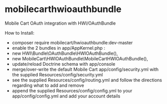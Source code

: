 # mobilecarthwioauthbundle
Mobile Cart OAuth integration with HWI/OAuthBundle

How to Install:

* composer require mobilecart/hwioauthbundle:dev-master
* enable the 2 bundles in app/AppKernel.php :
* new HWI\Bundle\OAuthBundle\HWIOAuthBundle(),
* new MobileCart\HWIOAuthBundle\MobileCartHWIOAuthBundle(),
* update/reload Doctrine schema with app/console
* merge/over-write the default Mobile Cart app/config/security.yml with the supplied Resources/config/security.yml
* see the supplied Resources/config/routing.yml and follow the directions regarding what to add and remove
* append the supplied Resources/config/config.yml to your app/config/config.yml and add your account details
